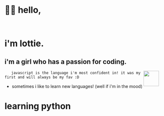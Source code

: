 # 🌱🐸 hello,
<div align="center">
	<br>
</div>

# i'm lottie. 
## i'm a girl who has a passion for coding.

<img align="right" src="https://cdn.freebiesupply.com/logos/large/2x/logo-javascript-logo-png-transparent.png" width=50 height=50 />

       javascript is the language i'm most confident in! it was my first and will always be my fav :D 
- sometimes i like to learn new languages! (well if i'm in the mood)

# learning python
